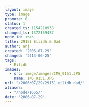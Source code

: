 ```yaml
---
layout: image
type: image
promote: 0
status: 1
created_ts: 1154210938
changed_ts: 1372159487
node_id: 1655
title: 29151 Eilidh & Dad
author: anj
created: '2006-07-29'
changed: '2013-06-25'
tags:
  - Eilidh
images:
  - src: image/images/IMG_9151.JPG
    name: IMG_9151.JPG
url: "/2006/07/29/29151_eilidh_dad/"
aliases:
  - "/node/1655/"
date: '2006-07-29'
---
```


